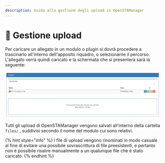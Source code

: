 ```yaml
---
description: Guida alla gestione degli upload in OpenSTAManager
---
```


# 🔼 Gestione upload

Per caricare un allegato in un modulo o plugin si dovrà procedere a trascinarlo all'interno dell'apposito riquadro, o selezionarne il percorso. L'allegato verrà quindi caricato e la schermata che si presenterà sarà la seguente:

![](<../../.gitbook/assets/immagine (72) (1) (1).png>)

Tutti gli upload di OpenSTAManager vengono salvati all'interno della cartella `files/` , suddivisi secondo il nome del modulo cui sono relativi.

{% hint style="info" %}
I file di upload vengono rinominati in modo casuale al fine di evitare una possibile sovrascrittura di file preesistenti, e pertanto non è possibile risalire manualmente a un qualunque file che è stato caricato.
{% endhint %}
